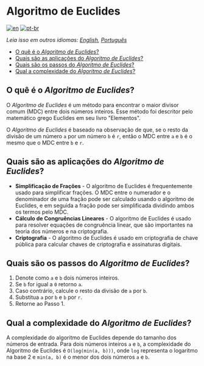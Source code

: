 # Algoritmo de Euclides

[![en](https://img.shields.io/badge/lang-en-red.svg)](./README.md) [![pt-br](https://img.shields.io/badge/lang-pt--br-green.svg)](README.pt-br.md)

_Leia isso em outros idiomas: [English](README.md), [Português](README.pt-br.md)_

- [O quê é o _Algoritmo de Euclides_?](#o-quê-é-o-algoritmo-de-euclides)
- [Quais são as aplicações do _Algoritmo de Euclides_?](#quais-são-as-aplicações-do-algoritmo-de-euclides)
- [Quais são os passos do _Algoritmo de Euclides_?](#quais-são-os-passos-do-algoritmo-de-euclides)
- [Qual a complexidade do _Algoritmo de Euclides_?](#qual-a-complexidade-do-algoritmo-de-euclides)

## O quê é o _Algoritmo de Euclides_?

O _Algoritmo de Euclides_ é um método para encontrar o maior divisor comum (MDC) entre dois números inteiros. Esse método foi descritor pelo matemático grego Euclides em seu livro "Elementos".

O _Algoritmo de Euclides_ é baseado na observação de que, se o resto da divisão de um número `a` por um número `b` é `r`, então o MDC entre `a` e `b` é o mesmo que o MDC entre `b` e `r`.

## Quais são as aplicações do _Algoritmo de Euclides_?

- **Simplificação de Frações** - O algoritmo de Euclides é frequentemente usado para simplificar frações. O MDC entre o numerador e o denominador de uma fração pode ser calculado usando o algoritmo de Euclides, e em seguida a fração pode ser simplificada dividindo ambos os termos pelo MDC.
- **Cálculo de Congruências Lineares** - O algoritmo de Euclides é usado para resolver equações de congruência linear, que são importantes na teoria dos números e na criptografia.
- **Criptografia** - O algoritmo de Euclides é usado em criptografia de chave pública para calcular chaves de criptografia e assinaturas digitais.

## Quais são os passos do _Algoritmo de Euclides_?

1. Denote como `a` e `b` dois números inteiros.
2. Se `b` for igual a `0` retorno `a`.
3. Caso contrário, calcule o resto da divisão de `a` por `b`.
4. Substitua `a` por `b` e `b` por `r`.
5. Retorne ao Passo 1.

## Qual a complexidade do _Algoritmo de Euclides_?

A complexidade do algoritmo de Euclides depende do tamanho dos números de entrada. Para dois números inteiros `a` e `b`, a complexidade do Algoritmo de Euclides é `O(log(min(a, b)))`, onde `log` representa o logaritmo na base 2 e `min(a, b)` é o menor dos dois números `a` e `b`.
